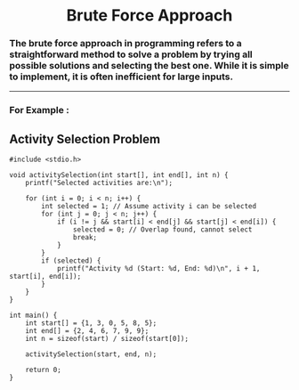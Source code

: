 # <div align="Center">Brute Force Approach</div>

### The brute force approach in programming refers to a straightforward method to solve a problem by trying all possible solutions and selecting the best one. While it is simple to implement, it is often inefficient for large inputs.
<hr>

### For Example :

## Activity Selection Problem
```
#include <stdio.h>

void activitySelection(int start[], int end[], int n) {
    printf("Selected activities are:\n");

    for (int i = 0; i < n; i++) {
        int selected = 1; // Assume activity i can be selected
        for (int j = 0; j < n; j++) {
            if (i != j && start[i] < end[j] && start[j] < end[i]) {
                selected = 0; // Overlap found, cannot select
                break;
            }
        }
        if (selected) {
            printf("Activity %d (Start: %d, End: %d)\n", i + 1, start[i], end[i]);
        }
    }
}

int main() {
    int start[] = {1, 3, 0, 5, 8, 5};
    int end[] = {2, 4, 6, 7, 9, 9};
    int n = sizeof(start) / sizeof(start[0]);

    activitySelection(start, end, n);

    return 0;
}
